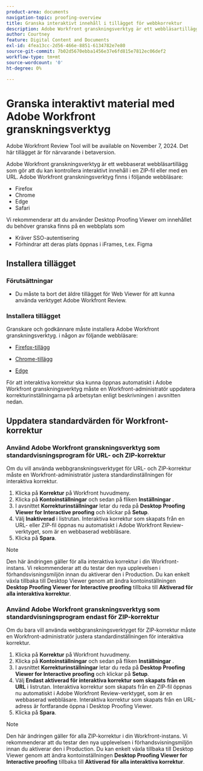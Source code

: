 ```yaml
---
product-area: documents
navigation-topic: proofing-overview
title: Granska interaktivt innehåll i tillägget för webbkorrektur
description: Adobe Workfront granskningsverktyg är ett webbläsartillägg som gör att du kan kontrollera interaktivt innehåll i en ZIP-fil eller med en URL.
author: Courtney
feature: Digital Content and Documents
exl-id: 4fea13cc-2d56-466e-8851-6134782e7e80
source-git-commit: 7b02d5670ebba1456e37e6fd815e7812ec06def2
workflow-type: tm+mt
source-wordcount: '0'
ht-degree: 0%

---
```


# Granska interaktivt material med Adobe Workfront granskningsverktyg

<span class="preview">Adobe Workfront Review Tool will be available on November 7, 2024. Det här tillägget är för närvarande i betaversion.</span>

Adobe Workfront granskningsverktyg är ett webbaserat webbläsartillägg som gör att du kan kontrollera interaktivt innehåll i en ZIP-fil eller med en URL. Adobe Workfront granskningsverktyg finns i följande webbläsare:

* Firefox
* Chrome
* Edge
* Safari

Vi rekommenderar att du använder Desktop Proofing Viewer om innehållet du behöver granska finns på en webbplats som

* Kräver SSO-autentisering
* Förhindrar att deras plats öppnas i iFrames, t.ex. Figma


## Installera tillägget

### Förutsättningar

* Du måste ta bort det äldre tillägget för Web Viewer för att kunna använda verktyget Adobe Workfront Review.

### Installera tillägget

<!--This extension is required to review conent in GS and Ex.

You must install the extension to reiew content in GenS and Express.

To review content in GS, Express, or Wou must install the extension if you are using GenStuido or Creative cloud express-->

Granskare och godkännare måste installera Adobe Workfront granskningsverktyg. i någon av följande webbläsare:

* [Firefox-tillägg](https://addons.mozilla.org/en-US/firefox/addon/adobe-workfront-review-tool/)

* [Chrome-tillägg](https://chromewebstore.google.com/detail/adobe-workfront-review-to/lhdepbgeilldghlfnankdnponhljpgml)

* [Edge](https://microsoftedge.microsoft.com/addons/detail/adobe-workfront-review-to/llhapmaiiddmcamgeapaipjpagnoijen)


För att interaktiva korrektur ska kunna öppnas automatiskt i Adobe Workfront granskningsverktyg måste en Workfront-administratör uppdatera korrekturinställningarna på arbetsytan enligt beskrivningen i avsnitten nedan.

## Uppdatera standardvärden för Workfront-korrektur

### Använd Adobe Workfront granskningsverktyg som standardvisningsprogram för URL- och ZIP-korrektur

Om du vill använda webbgranskningsverktyget för URL- och ZIP-korrektur måste en Workfront-administratör justera standardinställningen för interaktiva korrektur.

1. Klicka på **Korrektur** på Workfront huvudmeny.
1. Klicka på **Kontoinställningar** och sedan på fliken **Inställningar** .
1. I avsnittet **Korrekturinställningar** letar du reda på **Desktop Proofing Viewer for Interactive proofing** och klickar på **Setup**.
1. Välj **Inaktiverad** i listrutan. Interaktiva korrektur som skapats från en URL- eller ZIP-fil öppnas nu automatiskt i Adobe Workfront Review-verktyget, som är en webbaserad webbläsare.
1. Klicka på **Spara**.

>[!NOTE]
>
>Den här ändringen gäller för alla interaktiva korrektur i din Workfront-instans. Vi rekommenderar att du testar den nya upplevelsen i förhandsvisningsmiljön innan du aktiverar den i Production. Du kan enkelt växla tillbaka till Desktop Viewer genom att ändra kontoinställningen **Desktop Proofing Viewer for Interactive proofing** tillbaka till **Aktiverad för alla interaktiva korrektur**.

### Använd Adobe Workfront granskningsverktyg som standardvisningsprogram endast för ZIP-korrektur

Om du bara vill använda webbgranskningsverktyget för ZIP-korrektur måste en Workfront-administratör justera standardinställningen för interaktiva korrektur.

1. Klicka på **Korrektur** på Workfront huvudmeny.
1. Klicka på **Kontoinställningar** och sedan på fliken **Inställningar** .
1. I avsnittet **Korrekturinställningar** letar du reda på **Desktop Proofing Viewer for Interactive proofing** och klickar på **Setup**.
1. Välj **Endast aktiverad för interaktiva korrektur som skapats från en URL** i listrutan. Interaktiva korrektur som skapats från en ZIP-fil öppnas nu automatiskt i Adobe Workfront Review-verktyget, som är en webbaserad webbläsare. Interaktiva korrektur som skapats från en URL-adress är fortfarande öppna i Desktop Proofing Viewer.
1. Klicka på **Spara**.

>[!NOTE]
>
>Den här ändringen gäller för alla ZIP-korrektur i din Workfront-instans. Vi rekommenderar att du testar den nya upplevelsen i förhandsvisningsmiljön innan du aktiverar den i Production. Du kan enkelt växla tillbaka till Desktop Viewer genom att ändra kontoinställningen **Desktop Proofing Viewer for Interactive proofing** tillbaka till **Aktiverad för alla interaktiva korrektur**.



